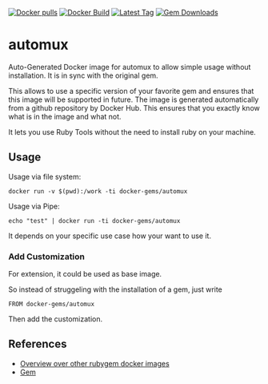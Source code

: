 [![Docker pulls](https://img.shields.io/docker/pulls/rubygem/automux.svg)](https://hub.docker.com/r/rubygem/automux/)
[![Docker Build](https://img.shields.io/docker/automated/rubygem/automux.svg)](https://hub.docker.com/r/rubygem/automux/)
[![Latest Tag](https://img.shields.io/github/tag/docker-rubygem/automux.svg)](https://hub.docker.com/r/rubygem/automux/)
[![Gem Downloads](https://img.shields.io/gem/dt/automux.svg)](https://rubygems.org/gems/automux/)
# automux

Auto-Generated Docker image for automux to allow simple usage without installation.
It is in sync with the original gem.

This allows to use a specific version of your favorite gem and ensures that this image will be supported in future.
The image is generated automatically from a github repository by Docker Hub.
This ensures that you exactly know what is in the image and what not.

It lets you use Ruby Tools without the need to install ruby on your machine.

## Usage

Usage via file system:

`docker run -v $(pwd):/work -ti docker-gems/automux`

Usage via Pipe:

`echo "test" | docker run -ti docker-gems/automux`

It depends on your specific use case how your want to use it.

### Add Customization

For extension, it could be used as base image.

So instead of struggeling with the installation of a gem, just write

`FROM docker-gems/automux`

Then add the customization.

## References

 - [Overview over other rubygem docker images](https://github.com/thinkbot/docker-rubygem)
 - [Gem](https://rubygems.org/gems/automux/)
